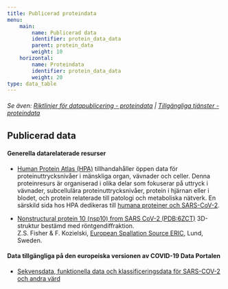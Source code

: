 ```yaml
---
title: Publicerad proteindata
menu:
    main:
        name: Publicerad data
        identifier: protein_data_data
        parent: protein_data
        weight: 10
    horizontal:
        name: Proteindata
        identifier: protein_data_data
        weight: 20
type: data_table
---
```

###### Se även: [Riktlinjer för datapublicering - proteindata](../guidelines) | [Tillgängliga tjänster - proteindata](../services)

## Publicerad data

#### Generella datarelaterade resurser

* [Human Protein Atlas (HPA)](https://www.proteinatlas.org)
  tillhandahåller öppen data för proteinuttrycksnivåer i mänskliga
  organ, vävnader och celler. Denna proteinresurs är organiserad i
  olika delar som fokuserar på uttryck i vävnader, subcellulära
  proteinuttrycksnivåer, protein i hjärnan eller i blodet, och protein
  relaterade till patologi och metaboliska nätverk. En särskild sida hos HPA dedikeras till [humana proteiner och
  SARS-CoV-2](https://www.proteinatlas.org/humanproteome/sars-cov-2).

* [Nonstructural protein 10 (nsp10) from SARS CoV-2 (PDB:6ZCT)](https://www.ebi.ac.uk/pdbe/entry/pdb/6zct)
  3D-struktur bestämd med röntgendiffraktion.  
  Z.S. Fisher &amp; F. Kozielski,
  [European Spallation Source ERIC](https://europeanspallationsource.se/),
  Lund, Sweden.

#### Data tillgängliga på den europeiska versionen av COVID-19 Data Portalen

* [Sekvensdata, funktionella data och klassificeringsdata för SARS-COV-2 och andra värd](https://www.covid19dataportal.org/proteins?db=uniprot-covid19)
